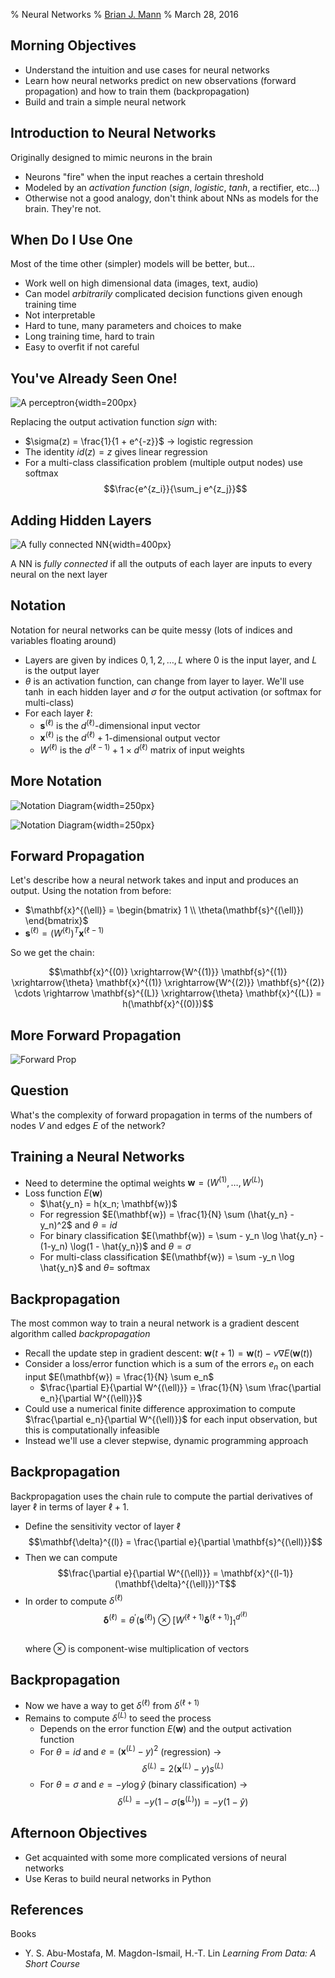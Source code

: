 % Neural Networks
% [Brian J. Mann](brian.mann@galvanize.com)
% March 28, 2016

## Morning Objectives

* Understand the intuition and use cases for neural networks
* Learn how neural networks predict on new observations (forward propagation) and how to train them (backpropagation)
* Build and train a simple neural network

## Introduction to Neural Networks

Originally designed to mimic neurons in the brain

* Neurons "fire" when the input reaches a certain threshold
* Modeled by an *activation function* ($sign$, $logistic$, $tanh$, a rectifier, etc...)
* Otherwise not a good analogy, don't think about NNs as models for the brain. They're not.

## When Do I Use One

Most of the time other (simpler) models will be better, but...

* Work well on high dimensional data (images, text, audio)
* Can model *arbitrarily* complicated decision functions given enough training time
* Not interpretable
* Hard to tune, many parameters and choices to make
* Long training time, hard to train
* Easy to overfit if not careful

## You've Already Seen One!

![A perceptron](../images/perceptron.jpg){width=200px}

Replacing the output activation function $sign$ with:

* $\sigma(z) = \frac{1}{1 + e^{-z}}$ $\rightarrow$ logistic regression
* The identity $id(z) = z$ gives linear regression
* For a multi-class classification problem (multiple output nodes) use softmax $$\frac{e^{z_i}}{\sum_j e^{z_j}}$$

## Adding Hidden Layers

![A fully connected NN](../images/neural_network.jpg){width=400px}

A NN is *fully connected* if all the outputs of each layer are inputs to every neural on the next layer

## Notation

Notation for neural networks can be quite messy (lots of indices and variables floating around)

* Layers are given by indices $0, 1, 2, \ldots, L$ where $0$ is the input layer, and $L$ is the output layer
* $\theta$ is an activation function, can change from layer to layer. We'll use $\tanh$ in each hidden layer and $\sigma$ for the output activation (or softmax for multi-class)
* For each layer $\ell$:
    * $\mathbf{s}^{(\ell)}$ is the $d^{(\ell)}$-dimensional input vector
    * $\mathbf{x}^{(\ell)}$ is the $d^{(\ell)}+1$-dimensional output vector
    * $W^{(\ell)}$ is the $d^{(\ell-1)}+1 \times d^{(\ell)}$ matrix of input weights


## More Notation

![Notation Diagram](../images/notation_image_2.jpg){width=250px}

![Notation Diagram](../images/notation_image.jpg){width=250px}

## Forward Propagation

Let's describe how a neural network takes and input and produces an output. Using the notation from before:

* $\mathbf{x}^{(\ell)} = \begin{bmatrix} 1 \\ \theta(\mathbf{s}^{(\ell)}) \end{bmatrix}$
* $\mathbf{s}^{(\ell)} = (W^{(\ell)})^T \mathbf{x}^{(\ell - 1)}$

So we get the chain:

$$\mathbf{x}^{(0)} \xrightarrow{W^{(1)}} \mathbf{s}^{(1)} \xrightarrow{\theta} \mathbf{x}^{(1)} \xrightarrow{W^{(2)}} \mathbf{s}^{(2)} \cdots \rightarrow \mathbf{s}^{(L)} \xrightarrow{\theta} \mathbf{x}^{(L)} = h(\mathbf{x}^{(0)})$$

## More Forward Propagation

![Forward Prop](../images/forward_prop.jpg)

## Question

What's the complexity of forward propagation in terms of the numbers of nodes $V$ and edges $E$ of the network?

## Training a Neural Networks

* Need to determine the optimal weights $\mathbf{w} = (W^{(1)}, \ldots, W^{(L)})$
* Loss function $E(\mathbf{w})$
    * $\hat{y_n} = h(x_n; \mathbf{w})$
    * For regression $E(\mathbf{w}) = \frac{1}{N} \sum (\hat{y_n} - y_n)^2$ and $\theta = id$
    * For binary classification $E(\mathbf{w}) = \sum - y_n \log \hat{y_n} - (1-y_n) \log(1 - \hat{y_n})$ and $\theta = \sigma$
    * For multi-class classification $E(\mathbf{w}) = \sum -y_n \log \hat{y_n}$ and $\theta =$ softmax

## Backpropagation

The most common way to train a neural network is a gradient descent algorithm called *backpropagation*

* Recall the update step in gradient descent: $\mathbf{w}(t+1) = \mathbf{w}(t) - \nu \nabla E(\mathbf{w}(t))$
* Consider a loss/error function which is a sum of the errors $e_n$ on each input $E(\mathbf{w}) = \frac{1}{N} \sum e_n$
    * $\frac{\partial E}{\partial W^{(\ell)}} = \frac{1}{N} \sum \frac{\partial e_n}{\partial W^{(\ell)}}$
* Could use a numerical finite difference approximation to compute $\frac{\partial e_n}{\partial W^{(\ell)}}$ for each input observation, but this is computationally infeasible
* Instead we'll use a clever stepwise, dynamic programming approach


## Backpropagation

Backpropagation uses the chain rule to compute the partial derivatives of layer $\ell$ in terms of layer $\ell + 1$.

* Define the sensitivity vector of layer $\ell$ $$\mathbf{\delta}^{(l)} = \frac{\partial e}{\partial \mathbf{s}^{(\ell)}}$$
* Then we can compute $$\frac{\partial e}{\partial W^{(\ell)}} = \mathbf{x}^{(l-1)} (\mathbf{\delta}^{(\ell)})^T$$
* In order to compute $\delta^{(\ell)}$
$$\mathbf{\delta}^{(\ell)} = \theta^{\prime}(\mathbf{s}^{(\ell)}) \otimes [W^{(\ell+1)}\mathbf{\delta}^{(\ell+1)}]_1^{d^{(\ell)}}$$  
where $\otimes$ is component-wise multiplication of vectors

## Backpropagation

* Now we have a way to get $\delta^{(\ell)}$ from $\delta^{(\ell + 1)}$
* Remains to compute $\delta^{(L)}$ to seed the process
    * Depends on the error function $E(\mathbf{w})$ and the output activation function
    * For $\theta = id$ and $e = (\mathbf{x}^{(L)} - y)^2$ (regression) $\rightarrow$ $$\delta^{(L)} = 2(\mathbf{x}^{(L)} - y)s^{(L)}$$
    * For $\theta = \sigma$ and $e = -y \log \hat{y}$ (binary classification) $\rightarrow$ $$\delta^{(L)} = -y(1 - \sigma(\mathbf{s}^{(L)})) = -y(1 - \hat{y})$$

## Afternoon Objectives

* Get acquainted with some more complicated versions of neural networks
* Use Keras to build neural networks in Python


## References

Books

* Y. S. Abu-Mostafa, M. Magdon-Ismail, H.-T. Lin *Learning From Data: A Short Course*
